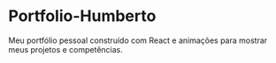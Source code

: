 # Portfolio-Humberto
Meu portfólio pessoal construído com React e animações para mostrar meus projetos e competências. 
